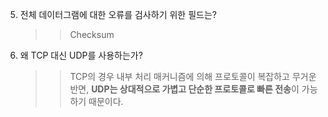 5. 전체 데이터그램에 대한 오류를 검사하기 위한 필드는?<br>
    
    >> Checksum<br>
    

6. 왜 TCP 대신 UDP를 사용하는가?<br>
    
    >> TCP의 경우 내부 처리 매커니즘에 의해 프로토콜이 복잡하고 무거운 반면, **UDP는 상대적으로 가볍고 단순한 프로토콜로 빠른 전송**이 가능하기 때문이다.<br>
